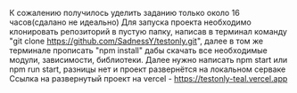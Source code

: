 К сожалению получилось уделить заданию только около 16 часов(сдалано не идеально)
Для запуска проекта необходимо клонировать репозиторий в пустую папку, написав в терминал команду "git clone https://github.com/SadnessY/testonly.git", далее в том же терминале прописать "npm install" дабы скачать все необходимые модули, зависимости, библиотеки.
Далее нужно написать npm start или npm run start, разницы нет и проект развернётся на локальном серваке
Ссылка на развернутый проект на vercel - https://testonly-teal.vercel.app
